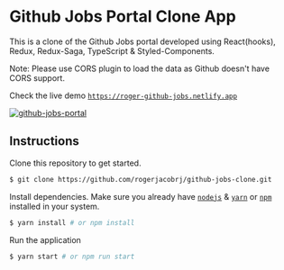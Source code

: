 # Github Jobs Portal Clone App

This is a clone of the Github Jobs portal developed using React(hooks), Redux, Redux-Saga, TypeScript & Styled-Components.

Note: Please use CORS plugin to load the data as Github doesn't have CORS support.


Check the live demo [`https://roger-github-jobs.netlify.app`](https://roger-github-jobs.netlify.app)

[![github-jobs-portal](https://roger-images.s3.ap-south-1.amazonaws.com/github-jobs-portal)](https://roger-github-jobs.netlify.app)

## Instructions

Clone this repository to get started.
```bash
$ git clone https://github.com/rogerjacobrj/github-jobs-clone.git
```

Install dependencies. Make sure you already have [`nodejs`](https://nodejs.org/en/) & [`yarn`](https://yarnpkg.com/) or [`npm`](https://www.npmjs.com/) installed in your system.
```bash
$ yarn install # or npm install
```

Run the application
```bash
$ yarn start # or npm run start
```
